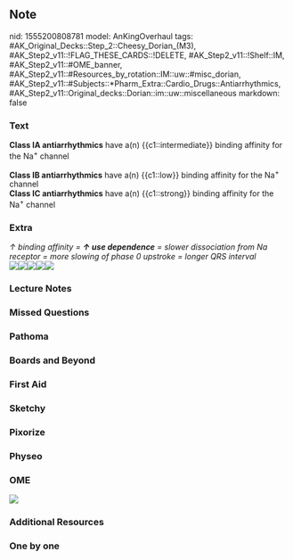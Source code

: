 ## Note
nid: 1555200808781
model: AnKingOverhaul
tags: #AK_Original_Decks::Step_2::Cheesy_Dorian_(M3), #AK_Step2_v11::!FLAG_THESE_CARDS::!DELETE, #AK_Step2_v11::!Shelf::IM, #AK_Step2_v11::#OME_banner, #AK_Step2_v11::#Resources_by_rotation::IM::uw::#misc_dorian, #AK_Step2_v11::#Subjects::*Pharm_Extra::Cardio_Drugs::Antiarrhythmics, #AK_Step2_v11::Original_decks::Dorian::im::uw::miscellaneous
markdown: false

### Text
<b>Class IA antiarrhythmics</b> have a(n) {{c1::intermediate}}
binding affinity for the Na<sup>+</sup> channel
<div>
  <b>Class IB antiarrhythmics</b> have a(n) {{c1::low}} binding
  affinity for the Na<sup>+</sup> channel
</div>
<div>
  <b>Class IC antiarrhythmics</b> have a(n) {{c1::strong}} binding
  affinity for the Na<sup>+</sup> channel
</div>

### Extra
<div>
  <div>
    <i>↑ binding affinity = <b>↑ use dependence</b> = slower
    dissociation from Na receptor = more slowing of phase 0
    upstroke = longer QRS interval</i>
  </div><i><b><img src="paste-219773476536699.jpg"><img src=
  "paste-221066261692874.jpg"><img src=
  "paste-221783521231171.jpg"><img src=
  "paste-82708185219075.jpg"><img src=
  "paste-2550123947098113.jpg"></b></i>
</div>

### Lecture Notes


### Missed Questions


### Pathoma


### Boards and Beyond


### First Aid


### Sketchy


### Pixorize


### Physeo


### OME
<div class="ome-widget">
  <a href="https://onlinemeded.org?ref=anki"><img src=
  "_OME_AnkiFlashcards_General_7.png"></a>
</div>

### Additional Resources


### One by one

